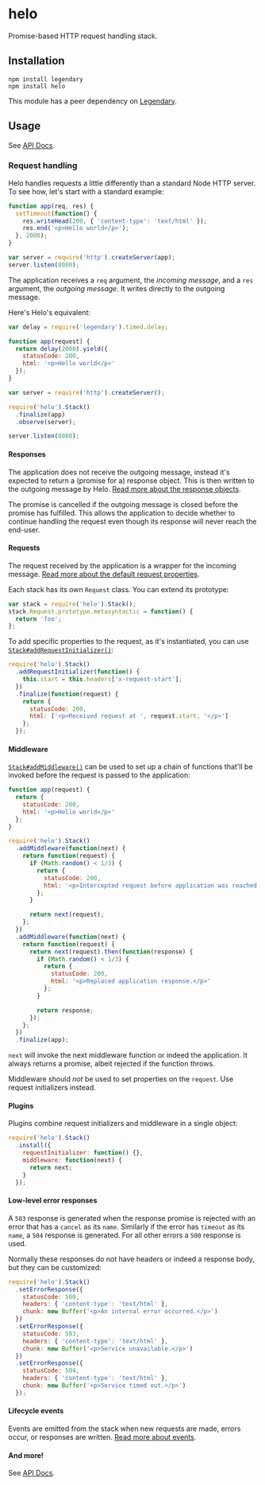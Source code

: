 helo
====

Promise-based HTTP request handling stack.

## Installation

```
npm install legendary
npm install helo
```

This module has a peer dependency on
[Legendary](https://github.com/novemberborn/legendary).

## Usage

See [API Docs](http://novemberborn.github.io/helo/lib/main.js.html).

### Request handling

Helo handles requests a little differently than a standard Node HTTP server. To
see how, let's start with a standard example:

```js
function app(req, res) {
  setTimeout(function() {
    res.writeHead(200, { 'content-type': 'text/html' });
    res.end('<p>Hello world</p>');
  }, 2000);
}

var server = require('http').createServer(app);
server.listen(8080);
```

The application receives a `req` argument, the *incoming message*, and a
`res` argument, the *outgoing message*. It writes directly to the outgoing
message.

Here's Helo's equivalent:

```js
var delay = require('legendary').timed.delay;

function app(request) {
  return delay(2000).yield({
    statusCode: 200,
    html: '<p>Hello world</p>'
  });
}

var server = require('http').createServer();

require('helo').Stack()
  .finalize(app)
  .observe(server);

server.listen(8080);
```

#### Responses

The application does not receive the outgoing message, instead it's expected to
return a (promise for a) response object. This is then written to the outgoing
message by Helo. [Read more about the response
objects](http://novemberborn.github.io/helo/doc/Responses.md.html).

The promise is cancelled if the outgoing message is closed before the promise
has fulfilled. This allows the application to decide whether to continue
handling the request even though its response will never reach the end-user.

#### Requests

The request received by the application is a wrapper for the incoming message.
[Read more about the default request
properties](http://novemberborn.github.io/helo/doc/Requests.md.html).

Each stack has its own `Request` class. You can extend its prototype:

```js
var stack = require('helo').Stack();
stack.Request.prototype.metasyntactic = function() {
  return 'foo';
};
```

To add specific properties to the request, as it's instantiated, you can use
[`Stack#addRequestInitializer()`](http://novemberborn.github.io/helo/lib/Stack.js.html#stack-addrequestinitializer-initializer-):

```js
require('helo').Stack()
  .addRequestInitializer(function() {
    this.start = this.headers['x-request-start'];
  })
  .finalize(function(request) {
    return {
      statusCode: 200,
      html: ['<p>Received request at ', request.start, '</p>']
    };
  });
```

#### Middleware

[`Stack#addMiddleware()`](http://novemberborn.github.io/helo/lib/Stack.js.html#stack-addmiddleware-factory-)
can be used to set up a chain of functions that'll be invoked before the
request is passed to the application:

```js
function app(request) {
  return {
    statusCode: 200,
    html: '<p>Hello world</p>'
  };
}

require('helo').Stack()
  .addMiddleware(function(next) {
    return function(request) {
      if (Math.random() < 1/3) {
        return {
          statusCode: 200,
          html: '<p>Intercepted request before application was reached.</p>'
        };
      }

      return next(request);
    };
  })
  .addMiddleware(function(next) {
    return function(request) {
      return next(request).then(function(response) {
        if (Math.random() < 1/3) {
          return {
            statusCode: 200,
            html: '<p>Replaced application response.</p>'
          };
        }

        return response;
      });
    };
  })
  .finalize(app);
```

`next` will invoke the next middleware function or indeed the application. It
always returns a promise, albeit rejected if the function throws.

Middleware should *not* be used to set properties on the `request`. Use
request initializers instead.

#### Plugins

Plugins combine request initializers and middleware in a single object:

```js
require('helo').Stack()
  .install({
    requestInitializer: function() {},
    middleware: function(next) {
      return next;
    }
  });
```

#### Low-level error responses

A `503` response is generated when the response promise is rejected with an
error that has a `cancel` as its `name`. Similarly if the error has `timeout` as
its `name`, a `504` response is generated. For all other errors a `500` response
is used.

Normally these responses do not have headers or indeed a response body, but they
can be customized:

```js
require('helo').Stack()
  .setErrorResponse({
    statusCode: 500,
    headers: { 'content-type': 'text/html' },
    chunk: new Buffer('<p>An internal error occurred.</p>')
  })
  .setErrorResponse({
    statusCode: 503,
    headers: { 'content-type': 'text/html' },
    chunk: new Buffer('<p>Service unavailable.</p>')
  })
  .setErrorResponse({
    statusCode: 504,
    headers: { 'content-type': 'text/html' },
    chunk: new Buffer('<p>Service timed out.</p>')
  });
```

#### Lifecycle events

Events are emitted from the stack when new requests are made, errors occur, or
responses are written. [Read more about
events](http://novemberborn.github.io/helo/doc/Events.md.html).

#### And more!

See [API Docs](http://novemberborn.github.io/helo/lib/main.js.html).
